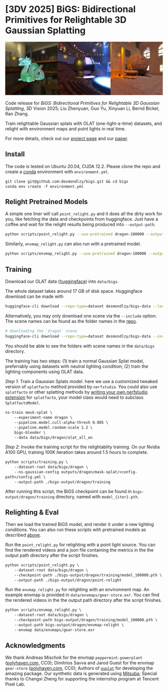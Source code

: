 # [3DV 2025] BiGS: Bidirectional Primitives for Relightable 3D Gaussian Splatting

![Teaser Image](./assets/teaser.jpg)

Code release for _BiGS: Bidirectional Primitives for Relightable 3D Gaussian Splatting_, 3D Vision 2025; Liu Zhenyuan, Guo Yu, Xinyuan Li, Bernd Bickel, Ran Zhang.

Train relightable Gaussian splats with OLAT (one-light-a-time) datasets, and relight with environment maps and point lights in real time.

For more details, check out our [project page](https://desmondlzy.me/publications/bigs/) and our [paper](https://www.arxiv.org/abs/2408.13370).

## Install

The code is tested on Ubuntu 20.04, CUDA 12.2. Please clone the repo and create a [conda](https://docs.anaconda.com/miniconda/) environment with `environment.yml`. 

```shell
git clone git@github.com:desmondlzy/bigs.git && cd bigs
conda env create -f environment.yml
```


## Relight Pretrained Models

A simple one liner will call `point_relight.py` and it does all the dirty work for you, like fetching the data and checkpoints from huggingface. 
Just have a coffee and wait for the relight results being produced into `--output-path`.
```bash
python scripts/point_relight.py --use-pretrained dragon-100000 --output-path bigs-outputs
```

Similarly, `envmap_relight.py` can also run with a pretrained model.
```bash
python scripts/envmap_relight.py --use-pretrained dragon-100000 --output-path bigs-outputs
```


## Training

Download our OLAT data ([huggingface](https://huggingface.co/datasets/desmondlzy/bigs-data)) into `data/bigs`.

The whole dataset takes around 17 GB of disk space. Huggingface download can be made with 
```bash
huggingface-cli download --repo-type=dataset desmondlzy/bigs-data --local-dir data/bigs
```

Alternatively, you may only download one scene via the `--include` option. The scene names can be found as the folder names in the [repo](https://huggingface.co/datasets/desmondlzy/bigs-data/tree/main).
```bash
# downloading the `dragon` scene
huggingface-cli download --repo-type=dataset desmondlzy/bigs-data --include "dragon/*" --local-dir data/bigs
```

You should be able to see the folders with scene names in the `data/bigs` directory.

The training has two steps: (1) train a normal Gaussian Splat model, preferrably using datasets with neutral lighting condition; (2) train the lighting components using OLAT data.

_Step 1_: Train a Gaussian Splats model. 
here we use a customized tweaked version of `splatfacto` method provided by `nerfstudio`.
You could also use `splatfacto` or other splatting methods by [writing your own nerfstudio extension](https://docs.nerf.studio/developer_guides/new_methods.html) for `splatfacto`, your model class would need to subclass `SplatfactoModel`.

```shell
ns-train mask-splat \
    --experiment-name dragon \
    --pipeline.model.cull-alpha-thresh 0.005 \
    --pipeline.model.random-scale 1.2 \
    bigs-blender \
    --data data/bigs/dragon/olat_all_on
```

_Step 2_: Invoke the training script for the relightablity training. On our Nvidia A100 GPU, training 100K iteration takes around 1.5 hours to complete.

```shell
python scripts/training.py \
    --dataset-root data/bigs/dragon \
    --ns-gaussian-config outputs/dragon/mask-splat/<config-path>/config.yml \
    --output-path ./bigs-output/dragon/training
```

After running this script, the BiGS checkpoint can be found in `bigs-output/dragon/training` directory, named with `model_{iter}.pth`.

## Relighting & Eval

Then we load the trained BiGS model, and render it under a new lighting conditions. You can also run these scripts with pretrained models as described [above](#relight-pretrained-models).

Run the `point_relight.py` for relighting with a point light source.
You can find the rendered videos and a json file containing the metrics in the the output path directory after the script finishes.
```shell
python scripts/point_relight.py \
    --dataset-root data/bigs/dragon \
    --checkpoint-path ./bigs-output/dragon/training/model_100000.pth \
    --output-path ./bigs-output/dragon/point-relight
```

Run the `envmap_relight.py` for relighting with an environment map. An example envmap is provided in `data/envmaps/gear-store.exr`.
You can find the rendered videos in the the output path directory after the script finishes.
```shell
python scripts/envmap_relight.py \
    --dataset-root data/bigs/dragon \
    --checkpoint-path bigs-output/dragon/training/model_100000.pth \
    --output-path bigs-output/dragon/envmap-relight \
    --envmap data/envmaps/gear-store.exr
```

## Acknowledgments

We thank Andreas Mischok for the envmap `peppermint-powerplant` ([polyhaven.com](https://polyhaven.com/a/peppermint_powerplant_2), CC0);
Dimitrios Savva and Jarod Guest for the envmap `gear-store` ([polyhaven.com](https://polyhaven.com/a/gear_store), CC0);
Authors of [`gsplat`](https://github.com/nerfstudio-project/gsplat) for developing the amazing package.
Our synthetic data is generated using [Mitsuba](https://mitsuba.readthedocs.io/en/stable/);
Special thanks to Changxi Zheng for supporting the internship program at Tencent Pixel Lab.
